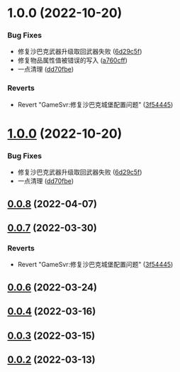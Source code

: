 # 1.0.0 (2022-10-20)


### Bug Fixes

* 修复沙巴克武器升级取回武器失败 ([6d29c5f](http://10.10.0.202/mir2/OpenMir2/commits/6d29c5f09fd23b9960a9f91bacb8091910ae8ede))
* 修复物品属性值被错误的写入 ([a760cff](http://10.10.0.202/mir2/OpenMir2/commits/a760cff84b626c9d0056e96aabfa9e44915d3435))
* 一点清理 ([dd70fbe](http://10.10.0.202/mir2/OpenMir2/commits/dd70fbe585e387e7f85740c09288a7878b49d036))


### Reverts

* Revert "GameSvr:修复沙巴克城堡配置问题" ([3f54445](http://10.10.0.202/mir2/OpenMir2/commits/3f54445fd2ee10e981f0cd7dfb5d5d291f4ca63d))



# [1.0.0](http://10.10.0.202/mir2/OpenMir2/compare/v0.0.8...v1.0.0) (2022-10-20)


### Bug Fixes

* 修复沙巴克武器升级取回武器失败 ([6d29c5f](http://10.10.0.202/mir2/OpenMir2/commits/6d29c5f09fd23b9960a9f91bacb8091910ae8ede))
* 一点清理 ([dd70fbe](http://10.10.0.202/mir2/OpenMir2/commits/dd70fbe585e387e7f85740c09288a7878b49d036))



## [0.0.8](http://10.10.0.202/mir2/OpenMir2/compare/v0.0.7...v0.0.8) (2022-04-07)



## [0.0.7](http://10.10.0.202/mir2/OpenMir2/compare/v0.0.6...v0.0.7) (2022-03-30)


### Reverts

* Revert "GameSvr:修复沙巴克城堡配置问题" ([3f54445](http://10.10.0.202/mir2/OpenMir2/commits/3f54445fd2ee10e981f0cd7dfb5d5d291f4ca63d))



## [0.0.6](http://10.10.0.202/mir2/OpenMir2/compare/v0.0.4...v0.0.6) (2022-03-24)



## [0.0.4](http://10.10.0.202/mir2/OpenMir2/compare/v0.0.3...v0.0.4) (2022-03-16)



## [0.0.3](http://10.10.0.202/mir2/OpenMir2/compare/v0.0.2...v0.0.3) (2022-03-15)



## [0.0.2](http://10.10.0.202/mir2/OpenMir2/compare/v0.0.1...v0.0.2) (2022-03-13)



